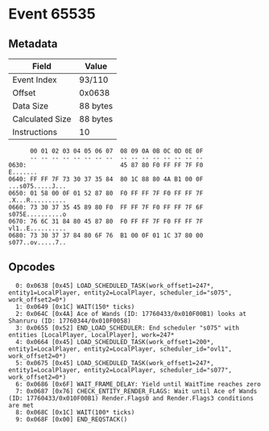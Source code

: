 # Event 65535

## Metadata

| Field           | Value    |
|-----------------|----------|
| Event Index     | 93/110   |
| Offset          | 0x0638   |
| Data Size       | 88 bytes |
| Calculated Size | 88 bytes |
| Instructions    | 10       |

```
      00 01 02 03 04 05 06 07  08 09 0A 0B 0C 0D 0E 0F
      -- -- -- -- -- -- -- --  -- -- -- -- -- -- -- --
0630:                          45 87 80 F0 FF FF 7F F0          E.......
0640: FF FF 7F 73 30 37 35 84  80 1C 88 80 4A B1 00 0F  ...s075.....J...
0650: 01 58 00 0F 01 52 87 80  F0 FF FF 7F F0 FF FF 7F  .X...R..........
0660: 73 30 37 35 45 89 80 F0  FF FF 7F F0 FF FF 7F 6F  s075E..........o
0670: 76 6C 31 84 80 45 87 80  F0 FF FF 7F F0 FF FF 7F  vl1..E..........
0680: 73 30 37 37 84 80 6F 76  B1 00 0F 01 1C 37 80 00  s077..ov.....7..
```

## Opcodes

```
  0: 0x0638 [0x45] LOAD_SCHEDULED_TASK(work_offset1=247*, entity1=LocalPlayer, entity2=LocalPlayer, scheduler_id="s075", work_offset2=0*)
  1: 0x0649 [0x1C] WAIT(150* ticks)
  2: 0x064C [0x4A] Ace of Wands (ID: 17760433/0x010F00B1) looks at Shanruru (ID: 17760344/0x010F0058)
  3: 0x0655 [0x52] END_LOAD_SCHEDULER: End scheduler "s075" with entities [LocalPlayer, LocalPlayer], work=247*
  4: 0x0664 [0x45] LOAD_SCHEDULED_TASK(work_offset1=200*, entity1=LocalPlayer, entity2=LocalPlayer, scheduler_id="ovl1", work_offset2=0*)
  5: 0x0675 [0x45] LOAD_SCHEDULED_TASK(work_offset1=247*, entity1=LocalPlayer, entity2=LocalPlayer, scheduler_id="s077", work_offset2=0*)
  6: 0x0686 [0x6F] WAIT_FRAME_DELAY: Yield until WaitTime reaches zero
  7: 0x0687 [0x76] CHECK_ENTITY_RENDER_FLAGS: Wait until Ace of Wands (ID: 17760433/0x010F00B1) Render.Flags0 and Render.Flags3 conditions are met
  8: 0x068C [0x1C] WAIT(100* ticks)
  9: 0x068F [0x00] END_REQSTACK()
```
